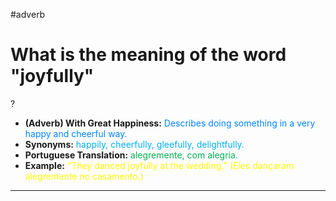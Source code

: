 #adverb

# What is the meaning of the word "joyfully"
?
* **(Adverb) With Great Happiness:** <span style="color:rgb(0, 132, 255)">Describes doing something in a very happy and cheerful way.</span>  
* **Synonyms:** <span style="color:rgb(0, 176, 240)">happily, cheerfully, gleefully, delightfully.</span>  
* **Portuguese Translation:** <span style="color:rgb(0, 176, 80)">alegremente, com alegria.</span>  
* **Example:** <span style="color:rgb(255, 255, 0)">"They danced joyfully at the wedding." (Eles dançaram alegremente no casamento.)</span>  
---
<!--SR:!2025-06-06,joyfully,200-->